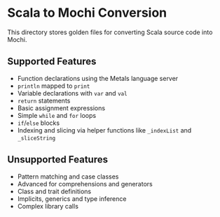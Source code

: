 # Scala to Mochi Conversion

This directory stores golden files for converting Scala source code into Mochi.

## Supported Features

- Function declarations using the Metals language server
- `println` mapped to `print`
- Variable declarations with `var` and `val`
- `return` statements
- Basic assignment expressions
- Simple `while` and `for` loops
- `if`/`else` blocks
- Indexing and slicing via helper functions like `_indexList` and `_sliceString`

## Unsupported Features

- Pattern matching and case classes
- Advanced for comprehensions and generators
- Class and trait definitions
- Implicits, generics and type inference
- Complex library calls
